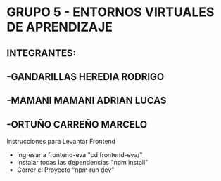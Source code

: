 # GRUPO 5 - ENTORNOS VIRTUALES DE APRENDIZAJE
## INTEGRANTES:
## -GANDARILLAS HEREDIA RODRIGO
## -MAMANI MAMANI ADRIAN LUCAS
## -ORTUÑO CARREÑO MARCELO
Instrucciones para Levantar Frontend
* Ingresar a frontend-eva "cd frontend-eva/"
* Instalar todas las dependencias "npm install"
* Correr el Proyecto "npm run dev"
